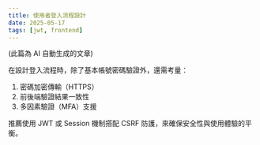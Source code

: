 ```yaml
---
title: 使用者登入流程設計
date: 2025-05-17
tags: [jwt, frontend]
---
```


(此篇為 AI 自動生成的文章)

在設計登入流程時，除了基本帳號密碼驗證外，還需考量：

1. 密碼加密傳輸（HTTPS）
2. 前後端驗證結果一致性
3. 多因素驗證（MFA）支援

推薦使用 JWT 或 Session 機制搭配 CSRF 防護，來確保安全性與使用體驗的平衡。
